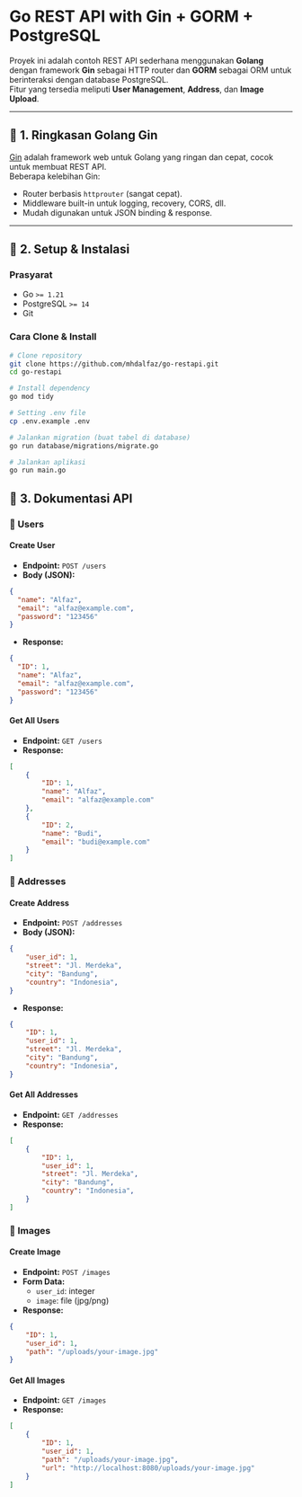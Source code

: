 # Go REST API with Gin + GORM + PostgreSQL

Proyek ini adalah contoh REST API sederhana menggunakan **Golang** dengan framework **Gin** sebagai HTTP router dan **GORM** sebagai ORM untuk berinteraksi dengan database PostgreSQL.  
Fitur yang tersedia meliputi **User Management**, **Address**, dan **Image Upload**.

---

## 📌 1. Ringkasan Golang Gin
[Gin](https://github.com/gin-gonic/gin) adalah framework web untuk Golang yang ringan dan cepat, cocok untuk membuat REST API.  
Beberapa kelebihan Gin:
- Router berbasis `httprouter` (sangat cepat).
- Middleware built-in untuk logging, recovery, CORS, dll.
- Mudah digunakan untuk JSON binding & response.

---

## 📌 2. Setup & Instalasi

### Prasyarat
- Go `>= 1.21`
- PostgreSQL `>= 14`
- Git

### Cara Clone & Install
```bash
# Clone repository
git clone https://github.com/mhdalfaz/go-restapi.git
cd go-restapi

# Install dependency
go mod tidy

# Setting .env file
cp .env.example .env

# Jalankan migration (buat tabel di database)
go run database/migrations/migrate.go

# Jalankan aplikasi
go run main.go
```

## 📌 3. Dokumentasi API

### 🔹 Users

#### Create User
- **Endpoint:** `POST /users`
- **Body (JSON):**
```json
{
  "name": "Alfaz",
  "email": "alfaz@example.com",
  "password": "123456"
}
```
- **Response:**
```json
{
  "ID": 1,
  "name": "Alfaz",
  "email": "alfaz@example.com",
  "password": "123456"
}
```
#### Get All Users
- **Endpoint:** `GET /users`
- **Response:**
```json
[
    {
        "ID": 1,
        "name": "Alfaz",
        "email": "alfaz@example.com"
    },
    {
        "ID": 2,
        "name": "Budi",
        "email": "budi@example.com"
    }
]
```

### 🔹 Addresses

#### Create Address
- **Endpoint:** `POST /addresses`
- **Body (JSON):**
```json
{
    "user_id": 1,
    "street": "Jl. Merdeka",
    "city": "Bandung",
    "country": "Indonesia",
}
```
- **Response:**
```json
{
    "ID": 1,
    "user_id": 1,
    "street": "Jl. Merdeka",
    "city": "Bandung",
    "country": "Indonesia",
}
```

#### Get All Addresses
- **Endpoint:** `GET /addresses`
- **Response:**
```json
[
    {
        "ID": 1,
        "user_id": 1,
        "street": "Jl. Merdeka",
        "city": "Bandung",
        "country": "Indonesia",
    }
]
```

### 🔹 Images

#### Create Image
- **Endpoint:** `POST /images`
- **Form Data:**  
    - `user_id`: integer  
    - `image`: file (jpg/png)
- **Response:**
```json
{
    "ID": 1,
    "user_id": 1,
    "path": "/uploads/your-image.jpg"
}
```

#### Get All Images
- **Endpoint:** `GET /images`
- **Response:**
```json
[
    {
        "ID": 1,
        "user_id": 1,
        "path": "/uploads/your-image.jpg",
        "url": "http://localhost:8080/uploads/your-image.jpg"
    }
]
```